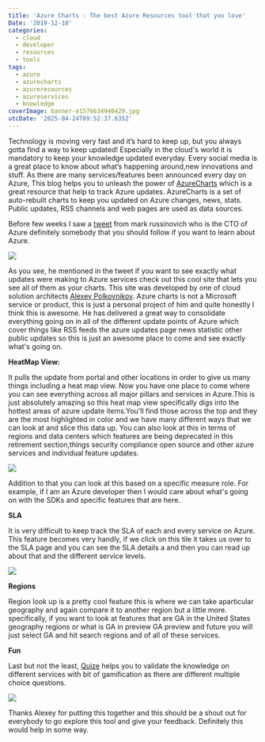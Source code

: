 ```yaml
---
title: 'Azure Charts : The best Azure Resources tool that you love'
Date: '2019-12-18'
categories:
  - cloud
  - developer
  - resources
  - tools
tags:
  - azure
  - azurecharts
  - azureresources
  - azureservices
  - knowledge
coverImage: banner-e1576634940429.jpg
utcDate: '2025-04-24T09:52:37.635Z'
---
```


Technology is moving very fast and it’s hard to keep up, but you always gotta find a way to keep updated! Especially in the cloud's world it is mandatory to keep your knowledge updated everyday. Every social media is a great place to know about what’s happening around,new innovations and stuff. As there are many services/features been announced every day on Azure, This blog helps you to unleash the power of [AzureCharts](https://azurecharts.com/) which is a great resource that help to track Azure updates. AzureCharts is a set of auto-rebuilt charts to keep you updated on Azure changes, news, stats. Public updates, RSS channels and web pages are used as data sources.

Before few weeks I saw a [tweet](https://twitter.com/markrussinovich/status/1197619377023008769) from mark russinovich who is the CTO of Azure definitely somebody that you should follow if you want to learn about Azure.

![](https://sajeetharan.wordpress.com/wp-content/uploads/2019/12/mark.jpg?w=589)

As you see, he mentioned in the tweet if you want to see exactly what updates were making to Azure services check out this cool site that lets you see all of them as your charts. This site was developed by one of cloud solution architects [Alexey Polkovnikov](https://www.linkedin.com/in/alexeypolkovnikov/). Azure charts is not a Microsoft service or product, this is just a personal project of him and quite honestly I think this is awesome. He has delivered a great way to consolidate everything going on in all of the different update points of Azure which cover things like RSS feeds the azure updates page news statistic other public updates so this is just an awesome place to come and see exactly what's going on.

**HeatMap View:**

It pulls the update from portal and other locations in order to give us many things including a heat map view. Now you have one place to come where you can see everything across all major pillars and services in Azure.This is just absolutely amazing so this heat map view specifically digs into the hottest areas of azure update items.You'll find those across the top and they are the most highlighted in color and we have many different ways that we can look at and slice this data up. You can also look at this in terms of regions and data centers which features are being deprecated in this retirement section,things security compliance open source and other azure services and individual feature updates.

![](https://sajeetharan.wordpress.com/wp-content/uploads/2019/12/3-1.jpg?w=1024)

Addition to that you can look at this based on a specific measure role. For example, if I am an Azure developer then I would care about what's going on with the SDKs and specific features that are here.

**SLA**

It is very difficult to keep track the SLA of each and every service on Azure. This feature becomes very handly, if we click on this tile it takes us over to the SLA page and you can see the SLA details a and then you can read up about that and the different service levels.

![](https://sajeetharan.wordpress.com/wp-content/uploads/2019/12/2.jpg?w=1024)

**Regions**

Region look up is a pretty cool feature this is where we can take aparticular geography and again compare it to another region but a little more. specifically, if you want to look at features that are GA in the United States geography regions or what is GA in preview GA preview and future you will just select GA and hit search regions and of all of these services.

**Fun**

Last but not the least, [Quize](https://azurecharts.com/quiz) helps you to validate the knowledge on different services with bit of gamification as there are different multiple choice questions.

![](https://sajeetharan.wordpress.com/wp-content/uploads/2019/12/1-1.jpg?w=1024)

Thanks Alexey for putting this together and this should be a shout out for everybody to go explore this tool and give your feedback. Definitely this would help in some way.
